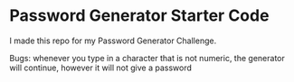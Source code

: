 # Password Generator Starter Code

I made this repo for my Password Generator Challenge.

Bugs: whenever you type in a character that is not numeric, the generator will continue, however it will not give a password
